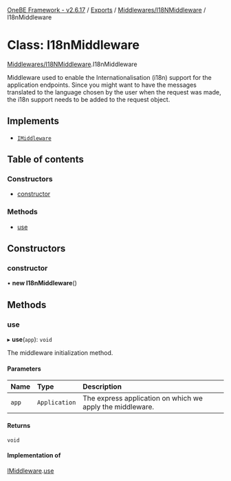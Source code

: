 [OneBE Framework - v2.6.17](../README.md) / [Exports](../modules.md) / [Middlewares/I18NMiddleware](../modules/Middlewares_I18NMiddleware.md) / I18nMiddleware

# Class: I18nMiddleware

[Middlewares/I18NMiddleware](../modules/Middlewares_I18NMiddleware.md).I18nMiddleware

Middleware used to enable the Internationalisation (i18n) support for the application endpoints.
Since you might want to have the messages translated to the language chosen by the user
when the request was made, the i18n support needs to be added to the request object.

## Implements

- [`IMiddleware`](../interfaces/Middlewares_IMiddleware.IMiddleware.md)

## Table of contents

### Constructors

- [constructor](Middlewares_I18NMiddleware.I18nMiddleware.md#constructor)

### Methods

- [use](Middlewares_I18NMiddleware.I18nMiddleware.md#use)

## Constructors

### constructor

• **new I18nMiddleware**()

## Methods

### use

▸ **use**(`app`): `void`

The middleware initialization method.

#### Parameters

| Name | Type | Description |
| :------ | :------ | :------ |
| `app` | `Application` | The express application on which we apply the middleware. |

#### Returns

`void`

#### Implementation of

[IMiddleware](../interfaces/Middlewares_IMiddleware.IMiddleware.md).[use](../interfaces/Middlewares_IMiddleware.IMiddleware.md#use)
